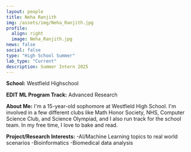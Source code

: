 ```yaml
---
layout: people
title: Neha Ranjith
img: /assets/img/Neha_Ranjith.jpg
profile:
  align: right
  image: Neha_Ranjith.jpg
news: false
social: false
type: "High School Summer"
lab_type: "Current"
description: Summer Intern 2025
---
```


**School:** Westfield Highschool 

**EDIT ML Program Track:**
Advanced Research

**About Me:**
I'm a 15-year-old sophomore at Westfield High School. I'm involved in a few different clubs like Math Honor Society, NHS, Computer Science Club, and Science Olympiad, and I also run track for the school team. In my free time, I love to bake and read.

**Project/Research Interests:**
-AI/Machine Learning topics to real world scenarios
-Bioinformatics
-Biomedical data analysis  
    